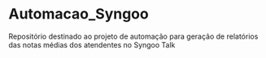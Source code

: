 # Automacao_Syngoo
Repositório destinado ao projeto de automação para geração de relatórios das notas médias dos atendentes no Syngoo Talk
